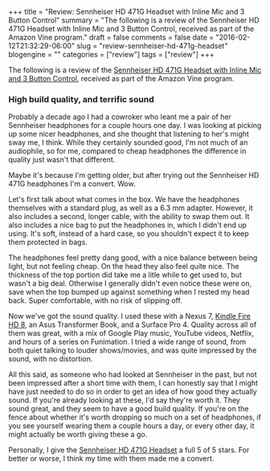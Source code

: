 +++
title = "Review: Sennheiser HD 471G Headset with Inline Mic and 3 Button Control"
summary = "The following is a review of the Sennheiser HD 471G Headset with Inline Mic and 3 Button Control, received as part of the Amazon Vine program."
draft = false
comments = false
date = "2016-02-12T21:32:29-06:00"
slug = "review-sennheiser-hd-471g-headset"
blogengine = ""
categories = ["review"]
tags = ["review"]
+++

The following is a review of the [Sennheiser HD 471G Headset with Inline Mic and 3 Button Control][1], received as part of the Amazon Vine program.

### High build quality, and terrific sound

Probably a decade ago I had a cowroker who leant me a pair of her Sennheiser headphones for a couple hours one day. I was looking at picking up some nicer headphones, and she thought that listening to her's might sway me, I think. While they certainly sounded good, I'm not much of an audiophile, so for me, compared to cheap headphones the difference in quality just wasn't that different.

Maybe it's because I'm getting older, but after trying out the Sennheiser HD 471G headphones I'm a convert. Wow.

Let's first talk about what comes in the box. We have the headphones themselves with a standard plug, as well as a 6.3 mm adapter. However, it also includes a second, longer cable, with the ability to swap them out. It also includes a nice bag to put the headphones in, which I didn't end up using. It's soft, instead of a hard case, so you shouldn't expect it to keep them protected in bags.

The headphones feel pretty dang good, with a nice balance between being light, but not feeling cheap. On the head they also feel quite nice. The thickness of the top portion did take me a litle while to get used to, but wasn't a big deal. Otherwise I generally didn't even notice these were on, save when the top bumped up against something when I rested my head back. Super comfortable, with no risk of slipping off.

Now we've got the sound quality. I used these with a Nexus 7, [Kindle Fire HD 8][2], an Asus Transformer Book, and a Surface Pro 4. Quality across all of them was great, with a mix of Google Play music, YouTube videos, Netflix, and hours of a series on Funimation. I tried a wide range of sound, from both quiet talking to louder shows/movies, and was quite impressed by the sound, with no distortion.

All this said, as someone who had looked at Sennheiser in the past, but not been impressed after a short time with them, I can honestly say that I might have just needed to do so in order to get an idea of how good they actually sound. If you're already looking at these, I'd say they're worth it. They sound great, and they seem to have a good build quality. If you're on the fence about whether it's worth dropping so much on a set of headphones, if you see yourself wearing them a couple hours a day, or every other day, it might actually be worth giving these a go.

Personally, I give the [Sennheiser HD 471G Headset][1] a full 5 of 5 stars. For better or worse, I think my time with them made me a convert.

[1]: http://amzn.to/1QcXE7G
[2]: http://amzn.to/1TY1Fmi
